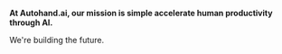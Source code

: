 **At Autohand.ai, our mission is simple accelerate human productivity through AI.**


We're building the future.
